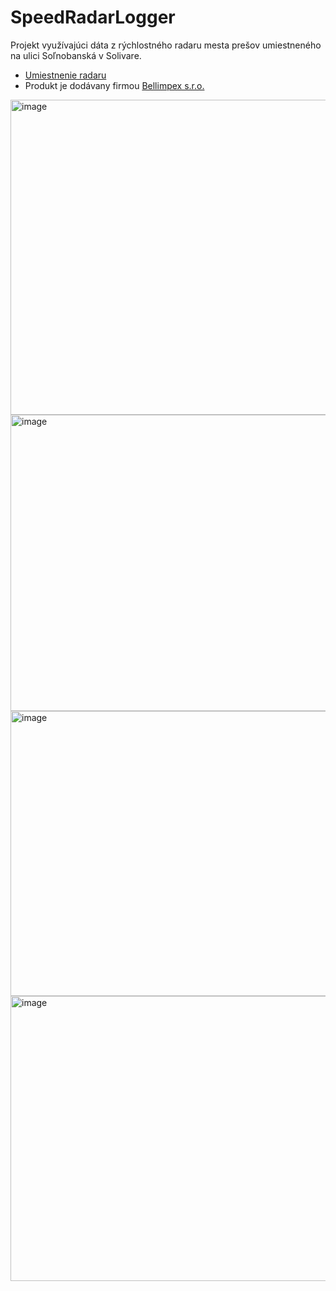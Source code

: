 # SpeedRadarLogger

Projekt využívajúci dáta z rýchlostného radaru mesta prešov umiestneného na ulici Soľnobanská v Solivare.

- [Umiestnenie radaru](https://maps.app.goo.gl/C8tVr3E4f2CFyEDU6)
- Produkt je dodávany firmou [Bellimpex s.r.o.](https://www.bellimpex.sk/produkty.html)

<img width="973" height="504" alt="image" src="https://github.com/user-attachments/assets/24b2307f-8089-4412-bedc-aa1dfee44bb3" />

<img width="1057" height="474" alt="image" src="https://github.com/user-attachments/assets/0b2a7529-0b9c-4c58-aa2a-2ad9608f4aaa" />

<img width="937" height="456" alt="image" src="https://github.com/user-attachments/assets/7b7944bb-49d7-484d-853b-2b2f118d4a6e" />

<img width="937" height="456" alt="image" src="https://github.com/user-attachments/assets/d1492967-7c4f-4d84-9502-7951823980d0" />


